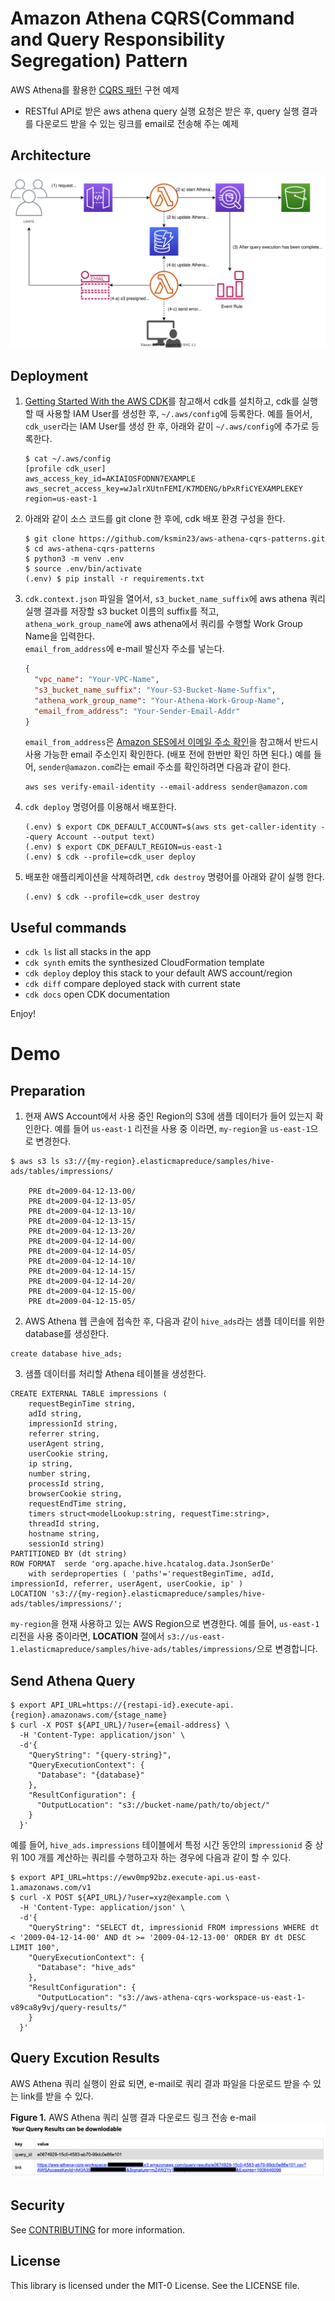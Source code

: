 
# Amazon Athena CQRS(Command and Query Responsibility Segregation) Pattern
AWS Athena를 활용한 [CQRS 패턴](https://microservices.io/patterns/data/cqrs.html) 구현 예제
- RESTful API로 받은 aws athena query 실행 요청은 받은 후, query 실행 결과를 다운로드 받을 수 있는 링크를 email로 전송해 주는 예제

## Architecture
![athena_cqrs_pattern_arch](./assets/athena_cqrs_pattern_arch.svg)

## Deployment
1. [Getting Started With the AWS CDK](https://docs.aws.amazon.com/cdk/latest/guide/getting_started.html)를 참고해서 cdk를 설치하고,
cdk를 실행할 때 사용할 IAM User를 생성한 후, `~/.aws/config`에 등록한다.
예를 들어서, `cdk_user`라는 IAM User를 생성 한 후, 아래와 같이 `~/.aws/config`에 추가로 등록한다.

    ```shell script
    $ cat ~/.aws/config
    [profile cdk_user]
    aws_access_key_id=AKIAIOSFODNN7EXAMPLE
    aws_secret_access_key=wJalrXUtnFEMI/K7MDENG/bPxRfiCYEXAMPLEKEY
    region=us-east-1
    ```

2. 아래와 같이 소스 코드를 git clone 한 후에, cdk 배포 환경 구성을 한다.

    ```shell script
    $ git clone https://github.com/ksmin23/aws-athena-cqrs-patterns.git
    $ cd aws-athena-cqrs-patterns
    $ python3 -m venv .env
    $ source .env/bin/activate
    (.env) $ pip install -r requirements.txt
    ```

3. `cdk.context.json` 파일을 열어서, `s3_bucket_name_suffix`에 aws athena 쿼리 실행 결과를 저장할 s3 bucket 이름의 suffix를 적고,<br/>
`athena_work_group_name`에 aws athena에서 쿼리를 수행할 Work Group Name을 입력한다.<br/>
`email_from_address`에 e-mail 발신자 주소를 넣는다.<br/>

    ```json
    {
      "vpc_name": "Your-VPC-Name",
      "s3_bucket_name_suffix": "Your-S3-Bucket-Name-Suffix",
      "athena_work_group_name": "Your-Athena-Work-Group-Name",
      "email_from_address": "Your-Sender-Email-Addr"
    }
    ```

   `email_from_address`은 [Amazon SES에서 이메일 주소 확인](https://docs.aws.amazon.com/ses/latest/DeveloperGuide/verify-email-addresses.html)을 참고해서 반드시 사용 가능한 email 주소인지 확인한다. (배포 전에 한번만 확인 하면 된다.)
    예를 들어, `sender@amazon.com`라는 email 주소를 확인하려면 다음과 같이 한다.
      ```
      aws ses verify-email-identity --email-address sender@amazon.com
      ```

4. `cdk deploy` 명령어를 이용해서 배포한다.
    ```shell script
    (.env) $ export CDK_DEFAULT_ACCOUNT=$(aws sts get-caller-identity --query Account --output text)
    (.env) $ export CDK_DEFAULT_REGION=us-east-1
    (.env) $ cdk --profile=cdk_user deploy
    ```

5. 배포한 애플리케이션을 삭제하려면, `cdk destroy` 명령어를 아래와 같이 실행 한다.
    ```shell script
    (.env) $ cdk --profile=cdk_user destroy
    ```

## Useful commands

 * `cdk ls`          list all stacks in the app
 * `cdk synth`       emits the synthesized CloudFormation template
 * `cdk deploy`      deploy this stack to your default AWS account/region
 * `cdk diff`        compare deployed stack with current state
 * `cdk docs`        open CDK documentation

Enjoy!

# Demo
## Preparation
1. 현재 AWS Account에서 사용 중인 Region의 S3에 샘플 데이터가 들어 있는지 확인한다.
예를 들어 `us-east-1` 리전을 사용 중 이라면, `my-region`을 `us-east-1`으로 변경한다.

  ```shell script
  $ aws s3 ls s3://{my-region}.elasticmapreduce/samples/hive-ads/tables/impressions/

      PRE dt=2009-04-12-13-00/
      PRE dt=2009-04-12-13-05/
      PRE dt=2009-04-12-13-10/
      PRE dt=2009-04-12-13-15/
      PRE dt=2009-04-12-13-20/
      PRE dt=2009-04-12-14-00/
      PRE dt=2009-04-12-14-05/
      PRE dt=2009-04-12-14-10/
      PRE dt=2009-04-12-14-15/
      PRE dt=2009-04-12-14-20/
      PRE dt=2009-04-12-15-00/
      PRE dt=2009-04-12-15-05/
  ```

2. AWS Athena 웹 콘솔에 접속한 후, 다음과 같이 `hive_ads`라는 샘플 데이터를 위한 database를 생성한다.
  
  ```
  create database hive_ads;
  ```

3. 샘플 데이터를 처리할 Athena 테이블을 생성한다.

  ```
  CREATE EXTERNAL TABLE impressions (
      requestBeginTime string,
      adId string,
      impressionId string,
      referrer string,
      userAgent string,
      userCookie string,
      ip string,
      number string,
      processId string,
      browserCookie string,
      requestEndTime string,
      timers struct<modelLookup:string, requestTime:string>,
      threadId string,
      hostname string,
      sessionId string)
  PARTITIONED BY (dt string)
  ROW FORMAT  serde 'org.apache.hive.hcatalog.data.JsonSerDe'
      with serdeproperties ( 'paths'='requestBeginTime, adId, impressionId, referrer, userAgent, userCookie, ip' )
  LOCATION 's3://{my-region}.elasticmapreduce/samples/hive-ads/tables/impressions/';
  ```

  `my-region`을 현재 사용하고 있는 AWS Region으로 변경한다. 예를 들어, `us-east-1` 리전을 사용 중이라면,
  **LOCATION** 절에서 `s3://us-east-1.elasticmapreduce/samples/hive-ads/tables/impressions/`으로 변경합니다.

## Send Athena Query

```
$ export API_URL=https://{restapi-id}.execute-api.{region}.amazonaws.com/{stage_name}
$ curl -X POST ${API_URL}/?user={email-address} \
  -H 'Content-Type: application/json' \
  -d'{
    "QueryString": "{query-string}",
    "QueryExecutionContext": {
      "Database": "{database}"
    },
    "ResultConfiguration": {
      "OutputLocation": "s3://bucket-name/path/to/object/"
    }
  }'
```

예를 들어, `hive_ads.impressions` 테이블에서 특정 시간 동안의 `impressionid` 중 상위 100 개를 계산하는 쿼리를 수행하고자 하는 경우에 다음과 같이 할 수 있다.

```
$ export API_URL=https://ewv0mp92bz.execute-api.us-east-1.amazonaws.com/v1
$ curl -X POST ${API_URL}/?user=xyz@example.com \
  -H 'Content-Type: application/json' \
  -d'{
    "QueryString": "SELECT dt, impressionid FROM impressions WHERE dt < '2009-04-12-14-00' AND dt >= '2009-04-12-13-00' ORDER BY dt DESC LIMIT 100",
    "QueryExecutionContext": {
      "Database": "hive_ads"
    },
    "ResultConfiguration": {
      "OutputLocation": "s3://aws-athena-cqrs-workspace-us-east-1-v89ca8y9vj/query-results/"
    }
  }'
```

## Query Excution Results
AWS Athena 쿼리 실행이 완료 되면, e-mail로 쿼리 결과 파일을 다운로드 받을 수 있는 link를 받을 수 있다.

**Figure 1.** AWS Athena 쿼리 실행 결과 다운로드 링크 전송 e-mail
![athena-cqrs-pattern-email-screenshot](./assets/athena-cqrs-pattern-email-screenshot.png)

## Security

See [CONTRIBUTING](CONTRIBUTING.md#security-issue-notifications) for more information.

## License

This library is licensed under the MIT-0 License. See the LICENSE file.